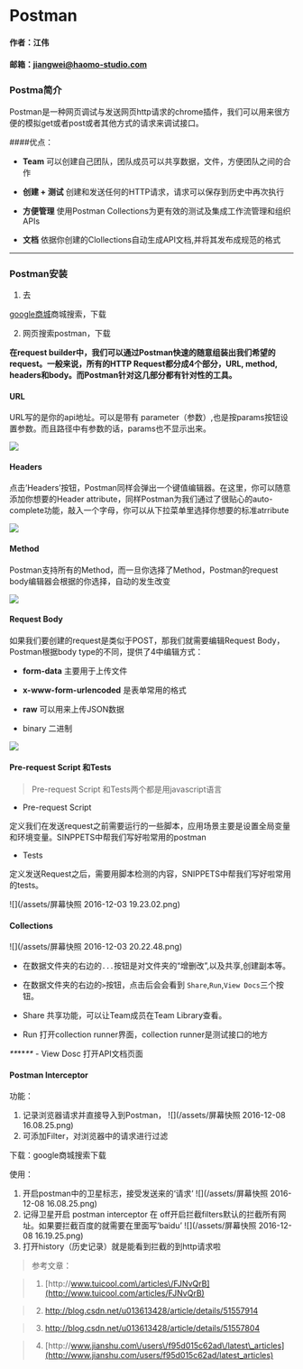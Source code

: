 # Postman



#### 作者：江伟



#### 邮箱：jiangwei@haomo-studio.com



### Postma简介



Postman是一种网页调试与发送网页http请求的chrome插件，我们可以用来很方便的模拟get或者post或者其他方式的请求来调试接口。

####优点：
* **Team** 可以创建自己团队，团队成员可以共享数据，文件，方便团队之间的合作

* **创建 + 测试** 创建和发送任何的HTTP请求，请求可以保存到历史中再次执行

* **方便管理** 使用Postman Collections为更有效的测试及集成工作流管理和组织APIs

* **文档** 依据你创建的Clollections自动生成API文档,并将其发布成规范的格式



---



### Postman安装



1. 去

 [google商城](https://chrome.google.com/webstore/category/extensions?hl=zh-CN)商城搜索，下载

2. 网页搜索postman，下载



**在request builder中，我们可以通过Postman快速的随意组装出我们希望的request。一般来说，所有的HTTP Request都分成4个部分，URL, method, headers和body。而Postman针对这几部分都有针对性的工具。**



#### URL



URL写的是你的api地址。可以是带有 parameter（参数）,也是按params按钮设置参数。而且路径中有参数的话，params也不显示出来。



![](http://img.blog.csdn.net/20160601171111335)



#### Headers



点击’Headers’按钮，Postman同样会弹出一个键值编辑器。在这里，你可以随意添加你想要的Header attribute，同样Postman为我们通过了很贴心的auto-complete功能，敲入一个字母，你可以从下拉菜单里选择你想要的标准atrribute

![](http://img.blog.csdn.net/20160601172202011)



#### Method



Postman支持所有的Method，而一旦你选择了Method，Postman的request body编辑器会根据的你选择，自动的发生改变

![](http://img.blog.csdn.net/20160601172720544)



#### Request Body



如果我们要创建的request是类似于POST，那我们就需要编辑Request Body，Postman根据body type的不同，提供了4中编辑方式：



* **form-data** 主要用于上传文件

* **x-www-form-urlencoded** 是表单常用的格式

* **raw** 可以用来上传JSON数据

* binary 二进制



![](http://img.blog.csdn.net/20160601173348297)



#### Pre-request Script 和Tests



> Pre-request Script 和Tests两个都是用javascript语言



* Pre-request Script



 定义我们在发送request之前需要运行的一些脚本，应用场景主要是设置全局变量和环境变量。SINPPETS中帮我们写好啦常用的postman



* Tests



 定义发送Request之后，需要用脚本检测的内容，SNIPPETS中帮我们写好啦常用的tests。

 ![](/assets/屏幕快照 2016-12-03 19.23.02.png)



 #### Collections



 ![](/assets/屏幕快照 2016-12-03 20.22.48.png)



* 在数据文件夹的右边的`...`按钮是对文件夹的“增删改”,以及共享,创建副本等。

* 在数据文件夹的右边的`>`按钮，点击后会会看到 `Share`,`Run`,`View Docs`三个按钮。

 * Share 共享功能，可以让Team成员在Team Library查看。

 * Run 打开collection runner界面，collection runner是测试接口的地方

 _**_\*\*_**_ - View Dosc 打开API文档页面





#### Postman Interceptor



功能：



1. 记录浏览器请求并直接导入到Postman，
![](/assets/屏幕快照 2016-12-08 16.08.25.png)
2. 可添加Filter，对浏览器中的请求进行过滤



下载：google商城搜索下载



使用：



1. 开启postman中的卫星标志，接受发送来的‘请求’
 ![](/assets/屏幕快照 2016-12-08 16.08.25.png)
2. 记得卫星开启 postman interceptor 在 off开启拦截filters默认的拦截所有网址。如果要拦截百度的就需要在里面写‘baidu’
 ![](/assets/屏幕快照 2016-12-08 16.19.25.png)
3. 打开history（历史记录）就是能看到拦截的到http请求啦




> 参考文章：

> 1. [http:\/\/www.tuicool.com\/articles\/FJNvQrB](http://www.tuicool.com/articles/FJNvQrB)

> 2. [http:\/\/blog.csdn.net\/u013613428\/article\/details\/51557914](http://blog.csdn.net/u013613428/article/details/51557914)

> 3. [http:\/\/blog.csdn.net\/u013613428\/article\/details\/51557804](http://blog.csdn.net/u013613428/article/details/51557804)

> 4. [http:\/\/www.jianshu.com\/users\/f95d015c62ad\/latest\_articles](http://www.jianshu.com/users/f95d015c62ad/latest_articles)




